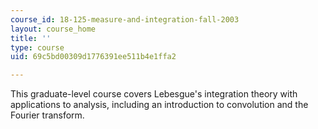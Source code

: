 ```yaml
---
course_id: 18-125-measure-and-integration-fall-2003
layout: course_home
title: ''
type: course
uid: 69c5bd00309d1776391ee511b4e1ffa2

---
```

This graduate-level course covers Lebesgue's integration theory with applications to analysis, including an introduction to convolution and the Fourier transform.
